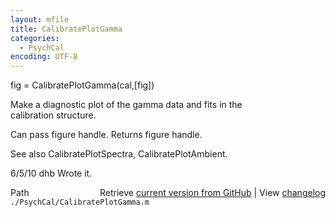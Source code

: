 ```yaml
---
layout: mfile
title: CalibratePlotGamma
categories:
  - PsychCal
encoding: UTF-8
---
```


fig = CalibratePlotGamma(cal,[fig])  

Make a diagnostic plot of the gamma data and fits in the  
calibration structure.  

Can pass figure handle. Returns figure handle.  

See also CalibratePlotSpectra, CalibratePlotAmbient.  

6/5/10  dhb  Wrote it.  


<div class="code_header" style="text-align:right;">
  <span style="float:left;">Path&nbsp;&nbsp;</span> <span class="counter">Retrieve <a href=
  "https://raw.github.com/Psychtoolbox-3/Psychtoolbox-3/beta/./PsychCal/CalibratePlotGamma.m">current version from GitHub</a> | View <a href=
  "https://github.com/Psychtoolbox-3/Psychtoolbox-3/commits/beta/./PsychCal/CalibratePlotGamma.m">changelog</a></span>
</div>
<div class="code">
  <code>./PsychCal/CalibratePlotGamma.m</code>
</div>
